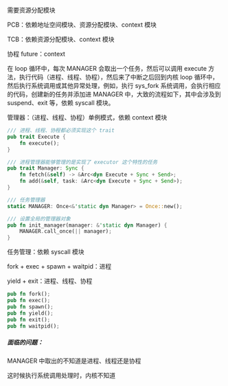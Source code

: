 需要资源分配模块

PCB：依赖地址空间模块、资源分配模块、context 模块

TCB：依赖资源分配模块、context 模块

协程 future：context



在 loop 循环中，每次 MANAGER 会取出一个任务，然后可以调用 execute 方法，执行代码（进程、线程、协程），然后来了中断之后回到内核 loop 循环中，然后执行系统调用或其他异常处理，例如，执行 sys_fork 系统调用，会执行相应的代码，创建新的任务并添加进 MANAGER 中，大致的流程如下，其中会涉及到 suspend、exit 等，依赖 syscall 模块。



管理器：（进程、线程、协程）单例模式，依赖 context 模块

```rust
/// 进程、线程、协程都必须实现这个 trait
pub trait Execute {
    fn execute();
}

/// 进程管理器能够管理的是实现了 executor 这个特性的任务
pub trait Manager: Sync {
	fn fetch(&self) -> &Arc<dyn Execute + Sync + Send>;
    fn add(&self, task: &Arc<dyn Execute + Sync + Send>);
}

/// 任务管理器
static MANAGER: Once<&'static dyn Manager> = Once::new();

/// 设置全局的管理器对象
pub fn init_manager(manager: &'static dyn Manager) {
    MANAGER.call_once(|| manager);
}
```



任务管理：依赖 syscall 模块

fork + exec + spawn + waitpid：进程

yield + exit：进程、线程、协程

```rust
pub fn fork();
pub fn exec();
pub fn spawn();
pub fn yield();
pub fn exit();
pub fn waitpid();
```



##### 面临的问题：

MANAGER 中取出的不知道是进程、线程还是协程

这时候执行系统调用处理时，内核不知道
